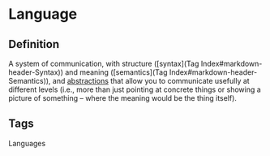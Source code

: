 # Language

## Definition
A system of communication, with structure ([syntax](Tag Index#markdown-header-Syntax)) and meaning ([semantics](Tag Index#markdown-header-Semantics)), and [abstractions](Abstraction) that allow you to communicate usefully at different levels (i.e., more than just pointing at concrete things or showing a picture of something –  where the meaning would be the thing itself).

## Tags
Languages


